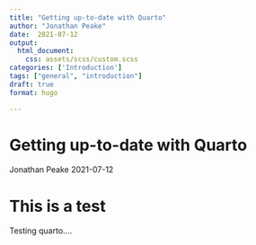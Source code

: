```yaml
---
title: "Getting up-to-date with Quarto"
author: "Jonathan Peake"
date:  2021-07-12
output: 
  html_document: 
    css: assets/scss/custom.scss
categories: ['Introduction']
tags: ["general", "introduction"]
draft: true
format: hugo

---
```


Getting up-to-date with Quarto
================
Jonathan Peake
2021-07-12

# This is a test

Testing quarto....
